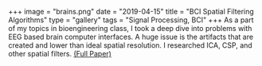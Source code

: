 +++
image = "brains.png"
date = "2019-04-15"
title = "BCI Spatial Filtering Algorithms"
type = "gallery"
tags = "Signal Processing, BCI"
+++
As a part of my topics in bioengineering class, I took a deep dive into problems with EEG based brain computer interfaces. A huge issue is the artifacts that are created and lower than ideal spatial resolution. I researched ICA, CSP, and other spatial filters. [(Full Paper)](https://github.com/naviatolin/Project_Papers/blob/master/BCI_Spatial_Filtering_Algorithms/FinalBCIPaper.pdf)
